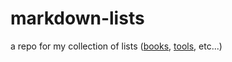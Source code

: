 markdown-lists
==============

a repo for my collection of lists ([books](https://github.com/phiat/markdown-lists/books.md), [tools](https://github.com/phiat/markdown-lists/tools.md), etc...)
